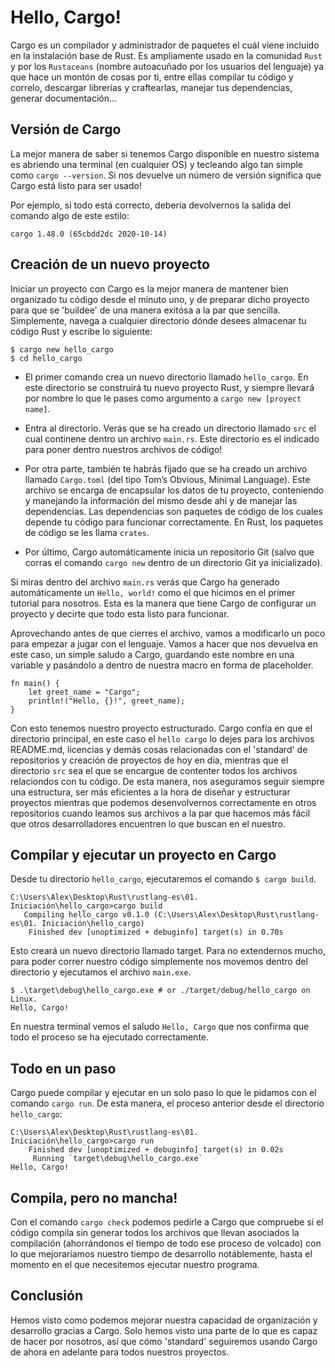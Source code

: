 # Hello, Cargo!

Cargo es un compilador y administrador de paquetes el cuál viene incluído en la instalación base de Rust.
Es ampliamente usado en la comunidad `Rust` y por los `Rustaceans` (nombre autoacuñado por los usuarios del lenguaje) ya que hace un montón de cosas por ti, entre ellas compilar tu código y correlo, descargar librerías y craftearlas, manejar tus dependencias, generar documentación...

## Versión de Cargo

La mejor manera de saber si tenemos Cargo disponible en nuestro sistema es abriendo una terminal (en cualquier OS) y tecleando algo tan simple como `cargo --version`.
Si nos devuelve un número de versión significa que Cargo está listo para ser usado! 

Por ejemplo, si todo está correcto, debería devolvernos la salida del comando algo de este estilo:
```
cargo 1.48.0 (65cbdd2dc 2020-10-14)
```

## Creación de un nuevo proyecto

Iniciar un proyecto con Cargo es la mejor manera de mantener bien organizado tu código desde el minuto uno, y de preparar dicho proyecto para que se 'buildee' de una manera exitósa a la par que sencilla.
Simplemente, navega a cualquier directorio dónde desees almacenar tu código Rust y escribe lo siguiente:
```
$ cargo new hello_cargo
$ cd hello_cargo
```

- El primer comando crea un nuevo directorio llamado `hello_cargo`. En este directorio se construirá tu nuevo proyecto Rust, y siempre llevará por nombre lo que le pases como argumento a `cargo new [proyect name]`. 

- Entra al directorio. Verás que se ha creado un directorio llamado `src` el cual continene dentro un archivo `main.rs`. Este directorio es el indicado para poner dentro nuestros archivos de código!

- Por otra parte, también te habrás fijado que se ha creado un archivo llamado `Cargo.toml` (del tipo Tom’s Obvious, Minimal Language). Este archivo se encarga de encapsular los datos de tu proyecto, conteniendo y manejando la información del mismo desde ahí y de manejar las dependencias. Las dependencias son paquetes de código de los cuales depende tu código para funcionar correctamente. En Rust, los paquetes de código se les llama `crates`.

- Por último, Cargo automáticamente inicia un repositorio Git (salvo que corras el comando `cargo new` dentro de un directorio Git ya inicializado).

Si miras dentro del archivo `main.rs` verás que Cargo ha generado automáticamente un `Hello, world!` como el que hicimos en el primer tutorial para nosotros.
Esta es la manera que tiene Cargo de configurar un proyecto y decirte que todo esta listo para funcionar. 

Aprovechando antes de que cierres el archivo, vamos a modificarlo un poco para empezar a jugar con el lenguaje. Vamos a hacer que nos devuelva en este caso, un simple saludo a Cargo, guardando este nombre en una variable y pasándolo a dentro de nuestra macro en forma de placeholder.
```
fn main() {
    let greet_name = "Cargo";
    println!("Hello, {}!", greet_name);
}
```

Con esto tenemos nuestro proyecto estructurado. Cargo confía en que el directorio principal, en este caso el `hello cargo` lo dejes para los archivos README.md, licencias y demás cosas relacionadas con el 'standard' de repositorios y creación de proyectos de hoy en día, mientras que el directorio `src` sea el que se encargue de contenter todos los archivos relaciondos con tu código. De esta manera, nos aseguramos seguir siempre una estructura, ser más eficientes a la hora de diseñar y estructurar proyectos mientras que podemos desenvolvernos correctamente en otros repositorios cuando leamos sus archivos a la par que hacemos más fácil que otros desarrolladores encuentren lo que buscan en el nuestro.

## Compilar y ejecutar un proyecto en Cargo

Desde tu directorio `hello_cargo`, ejecutaremos el comando `$ cargo build`. 
```
C:\Users\Alex\Desktop\Rust\rustlang-es\01. Iniciación\hello_cargo>cargo build
   Compiling hello_cargo v0.1.0 (C:\Users\Alex\Desktop\Rust\rustlang-es\01. Iniciación\hello_cargo)
    Finished dev [unoptimized + debuginfo] target(s) in 0.70s
```

Esto creará un nuevo directorio llamado target. Para no extendernos mucho, para poder correr nuestro código simplemente nos movemos dentro del directorio y ejecutamos el archivo 
`main.exe`.
```
$ .\target\debug\hello_cargo.exe # or ./target/debug/hello_cargo on Linux.
Hello, Cargo!
```
En nuestra terminal vemos el saludo `Hello, Cargo` que nos confirma que todo el proceso se ha ejecutado correctamente.

## Todo en un paso

Cargo puede compilar y ejecutar en un solo paso lo que le pidamos con el comando `cargo run`. De esta manera, el proceso anterior desde el directorio `hello_cargo`:

```
C:\Users\Alex\Desktop\Rust\rustlang-es\01. Iniciación\hello_cargo>cargo run
    Finished dev [unoptimized + debuginfo] target(s) in 0.02s
     Running `target\debug\hello_cargo.exe`
Hello, Cargo!
```

## Compila, pero no mancha!

Con el comando `cargo check` podemos pedirle a Cargo que compruebe si el código compila sin generar todos los archivos que llevan asociados la compilación (ahorrándonos el tiempo de todo ese proceso de volcado) con lo que mejoraríamos nuestro tiempo de desarrollo notáblemente, hasta el momento en el que necesitemos ejecutar nuestro programa.

## Conclusión

Hemos visto como podemos mejorar nuestra capacidad de organización y desarrollo gracias a Cargo. Solo hemos visto una parte de lo que es capaz de hacer por nosotros, así que cómo 'standard' seguiremos usando Cargo de ahora en adelante para todos nuestros proyectos. 
